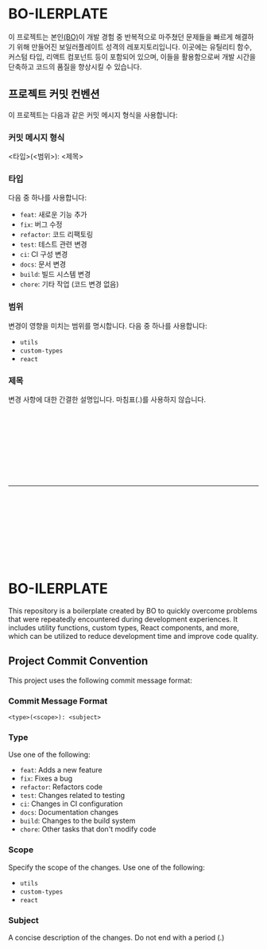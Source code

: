 # BO-ILERPLATE

이 프로젝트는 본인[(BO)](https://github.com/BO-LIKE-CHICKEN)이 개발 경험 중 반복적으로 마주쳤던 문제들을 빠르게 해결하기 위해 만들어진 보일러플레이트 성격의 레포지토리입니다. 이곳에는 유틸리티 함수, 커스텀 타입, 리액트 컴포넌트 등이 포함되어 있으며, 이들을 활용함으로써 개발 시간을 단축하고 코드의 품질을 향상시킬 수 있습니다.

## 프로젝트 커밋 컨벤션

이 프로젝트는 다음과 같은 커밋 메시지 형식을 사용합니다:

### 커밋 메시지 형식

<타입>(<범위>): <제목>

### 타입

다음 중 하나를 사용합니다:

- `feat`: 새로운 기능 추가
- `fix`: 버그 수정
- `refactor`: 코드 리팩토링
- `test`: 테스트 관련 변경
- `ci`: CI 구성 변경
- `docs`: 문서 변경
- `build`: 빌드 시스템 변경
- `chore`: 기타 작업 (코드 변경 없음)

### 범위

변경이 영향을 미치는 범위를 명시합니다. 다음 중 하나를 사용합니다:

- `utils`
- `custom-types`
- `react`

### 제목

변경 사항에 대한 간결한 설명입니다. 마침표(.)를 사용하지 않습니다.

<br/>
<br/>
<br/>
<br/>
<br/>
<br/>
<br/>
<br/>

---

<br/>
<br/>
<br/>
<br/>
<br/>
<br/>
<br/>
<br/>

# BO-ILERPLATE

This repository is a boilerplate created by BO to quickly overcome problems that were repeatedly encountered during development experiences. It includes utility functions, custom types, React components, and more, which can be utilized to reduce development time and improve code quality.

## Project Commit Convention

This project uses the following commit message format:

### Commit Message Format

`<type>(<scope>): <subject>`

### Type

Use one of the following:

- `feat`: Adds a new feature
- `fix`: Fixes a bug
- `refactor`: Refactors code
- `test`: Changes related to testing
- `ci`: Changes in CI configuration
- `docs`: Documentation changes
- `build`: Changes to the build system
- `chore`: Other tasks that don't modify code

### Scope

Specify the scope of the changes. Use one of the following:

- `utils`
- `custom-types`
- `react`

### Subject

A concise description of the changes. Do not end with a period (.)
